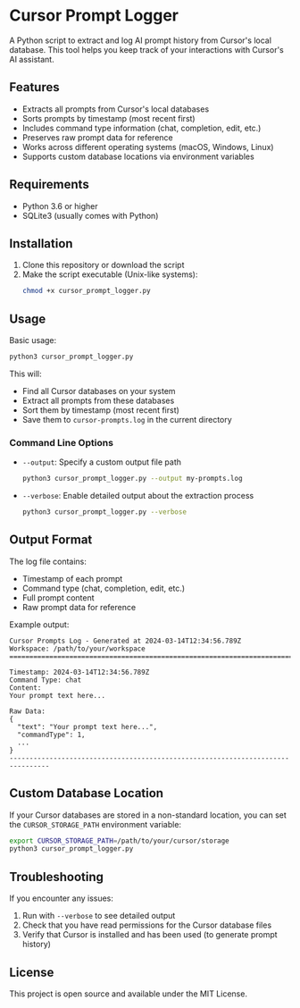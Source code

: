 # Cursor Prompt Logger

A Python script to extract and log AI prompt history from Cursor's local database. This tool helps you keep track of your interactions with Cursor's AI assistant.

## Features

- Extracts all prompts from Cursor's local databases
- Sorts prompts by timestamp (most recent first)
- Includes command type information (chat, completion, edit, etc.)
- Preserves raw prompt data for reference
- Works across different operating systems (macOS, Windows, Linux)
- Supports custom database locations via environment variables

## Requirements

- Python 3.6 or higher
- SQLite3 (usually comes with Python)

## Installation

1. Clone this repository or download the script
2. Make the script executable (Unix-like systems):
   ```bash
   chmod +x cursor_prompt_logger.py
   ```

## Usage

Basic usage:
```bash
python3 cursor_prompt_logger.py
```

This will:
- Find all Cursor databases on your system
- Extract all prompts from these databases
- Sort them by timestamp (most recent first)
- Save them to `cursor-prompts.log` in the current directory

### Command Line Options

- `--output`: Specify a custom output file path
  ```bash
  python3 cursor_prompt_logger.py --output my-prompts.log
  ```

- `--verbose`: Enable detailed output about the extraction process
  ```bash
  python3 cursor_prompt_logger.py --verbose
  ```

## Output Format

The log file contains:
- Timestamp of each prompt
- Command type (chat, completion, edit, etc.)
- Full prompt content
- Raw prompt data for reference

Example output:
```
Cursor Prompts Log - Generated at 2024-03-14T12:34:56.789Z
Workspace: /path/to/your/workspace
================================================================================

Timestamp: 2024-03-14T12:34:56.789Z
Command Type: chat
Content:
Your prompt text here...

Raw Data:
{
  "text": "Your prompt text here...",
  "commandType": 1,
  ...
}
--------------------------------------------------------------------------------
```

## Custom Database Location

If your Cursor databases are stored in a non-standard location, you can set the `CURSOR_STORAGE_PATH` environment variable:

```bash
export CURSOR_STORAGE_PATH=/path/to/your/cursor/storage
python3 cursor_prompt_logger.py
```

## Troubleshooting

If you encounter any issues:

1. Run with `--verbose` to see detailed output
2. Check that you have read permissions for the Cursor database files
3. Verify that Cursor is installed and has been used (to generate prompt history)

## License

This project is open source and available under the MIT License. 